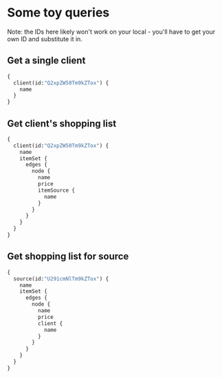 # Some toy queries
Note: the IDs here likely won't work on your local - you'll have to get your own
ID and substitute it in.
## Get a single client
```graphql
{
  client(id:"Q2xpZW50Tm9kZTox") {
    name
  }
}
```

## Get client's shopping list
```graphql
{
  client(id:"Q2xpZW50Tm9kZTox") {
    name
    itemSet {
      edges {
        node {
          name
          price
          itemSource {
            name
          }
        }
      }
    }
  }
}
```

## Get shopping list for source
```graphql
{
  source(id:"U291cmNlTm9kZTox") {
    name
    itemSet {
      edges {
        node {
          name
          price
          client {
            name
          }
        }
      }
    }
  }
}
```
